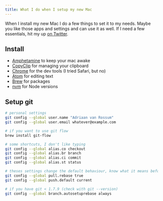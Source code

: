 ```yaml
---
title: What I do when I setup my new Mac
---
```


When I install my new Mac I do a few things to set it to my needs. Maybe you like those apps and settings and can use it as well. If I need a few essentials, hit my up [on Twitter](https://twitter.com/harianus).

## Install

- [Amphetamine](https://itunes.apple.com/nl/app/amphetamine/id937984704?mt=12) to keep your mac awake
- [CopyClip](https://itunes.apple.com/is/app/copyclip-clipboard-history-manager/id595191960?mt=12) for managing your clipboard
- [Chrome](https://www.google.com/chrome) for the dev tools (I tried Safari, but no)
- [Atom](https://atom.io) for editing text
- [Brew](https://brew.sh) for packages
- [nvm](https://github.com/creationix/nvm) for Node versions

## Setup git

```bash
# personal settings
git config --global user.name "Adriaan van Rossum"
git config --global user.email whatever@example.com

# if you want to use git flow
brew install git-flow

# some shortcuts, I don't like typing
git config --global alias.co checkout
git config --global alias.br branch
git config --global alias.ci commit
git config --global alias.st status

# theses settings change the default behaviour, know what it means before using it
git config --global pull.rebase true
git config --global push.default current

# if you have git < 1.7.9 (check with git --version)
git config --global branch.autosetuprebase always
```
